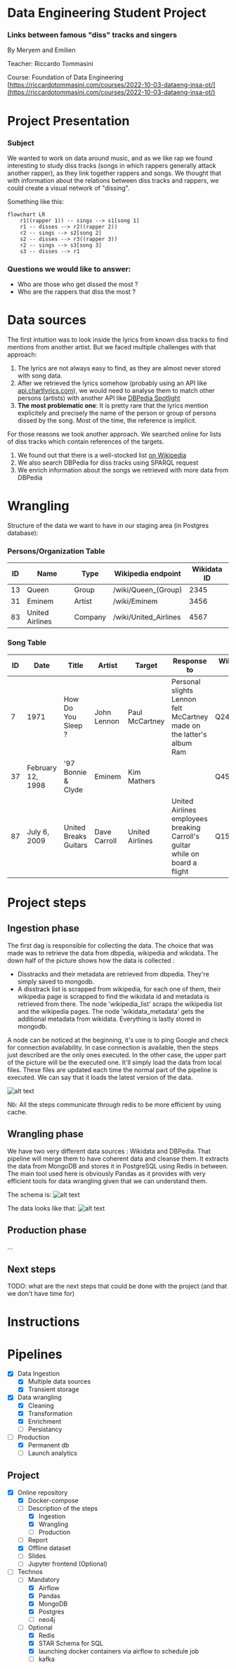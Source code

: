 # Data Engineering Student Project

### Links between famous "diss" tracks and singers

By Meryem and Emilien

Teacher: Riccardo Tommasini

Course: Foundation of Data Engineering
[https://riccardotommasini.com/courses/2022-10-03-dataeng-insa-ot/](https://riccardotommasini.com/courses/2022-10-03-dataeng-insa-ot/)

# Project Presentation

### Subject

We wanted to work on data around music, and as we like rap we found interesting to study diss tracks (songs in which rappers generally attack another rapper), as they link together rappers and songs. We thought that with information about the relations between diss tracks and rappers, we could create a visual network of "dissing".

Something like this:

```mermaid
flowchart LR
    r1((rapper 1)) -- sings --> s1[song 1]
    r1 -- disses --> r2((rapper 2))
    r2 -- sings --> s2[song 2]
    s2 -- disses --> r3((rapper 3))
    r2 -- sings --> s3[song 3]
    s3 -- disses --> r1
```

### Questions we would like to answer:

- Who are those who get dissed the most ?
- Who are the rappers that diss the most ?

# Data sources

The first intuition was to look inside the lyrics from known diss tracks to find mentions from another artist.
But we faced multiple challenges with that approach:

1. The lyrics are not always easy to find, as they are almost never stored with song data.
2. After we retrieved the lyrics somehow (probably using an API like [api.chartlyrics.com](http://api.chartlyrics.com/apiv1.asmx?op=SearchLyricDirect)), we would need to analyse them to match other persons (artists) with another API like [DBPedia Spotlight](https://demo.dbpedia-spotlight.org/)
3. **The most problematic one**: It is pretty rare that the lyrics mention explicitely and precisely the name of the person or group of persons dissed by the song. Most of the time, the reference is implicit.

For those reasons we took another approach. We searched online for lists of diss tracks which contain references of the targets.

1. We found out that there is a well-stocked list [on Wikipedia](https://en.wikipedia.org/wiki/List_of_diss_tracks)
2. We also search DBPedia for diss tracks using SPARQL request
3. We enrich information about the songs we retrieved with more data from DBPedia

# Wrangling

Structure of the data we want to have in our staging area (in Postgres database):

### Persons/Organization Table

| ID  | Name            | Type    | Wikipedia endpoint    | Wikidata ID |
| --- | --------------- | ------- | --------------------- | ----------- |
| 13  | Queen           | Group   | /wiki/Queen_(Group)   | 2345        |
| 31  | Eminem          | Artist  | /wiki/Eminem          | 3456        |
| 83  | United Airlines | Company | /wiki/United_Airlines | 4567        |

### Song Table

| ID  | Date              | Title                 | Artist       | Target          | Response to                                                                 | Wikidata ID | Artist ID | Target ID |
| --- | ----------------- | --------------------- | ------------ | --------------- | --------------------------------------------------------------------------- | ----------- | --------- | --------- |
| 7   | 1971              | How Do You Sleep ?    | John Lennon  | Paul McCartney  | Personal slights Lennon felt McCartney made on the latter's album Ram       | Q2453037    | 7         | 8         |
| 37  | February 12, 1998 | '97 Bonnie & Clyde    | Eminem       | Kim Mathers     |                                                                             | Q4540403    | 31        | 35        |
| 87  | July 6, 2009      | United Breaks Guitars | Dave Carroll | United Airlines | United Airlines employees breaking Carroll's guitar while on board a flight | Q1567288    | 78        | 83        |

# Project steps

## Ingestion phase

The first dag is responsible for collecting the data. The choice that was made was to retrieve the data from dbpedia, wikipedia and wikidata. The down half of the picture shows how the data is collected : 
- Disstracks and their metadata are retrieved from dbpedia. They're simply saved to mongodb.
- A disstrack list is scrapped from wikipedia, for each one of them, their wikipedia page is scrapped to find the wikidata id and metadata is retrieved from there. The node 'wikipedia_list' scraps the wikipedia list and the wikipedia pages. The node 'wikidata_metadata' gets the additional metadata from wikidata. Everything is lastly stored in mongodb.

A node can be noticed at the beginning, it's use is to ping Google and check for connection availability. In case connection is available, then the steps just described are the only ones executed. In the other case, the upper part of the picture will be the executed one. It'll simply load the data from local files. These files are updated each time the normal part of the pipeline is executed. We can say that it loads the latest version of the data.

![alt text](/doc/ingestion_dag.png)

Nb: All the steps communicate through redis to be more efficient by using cache.

## Wrangling phase

We have two very different data sources : Wikidata and DBPedia. That pipeline will merge them to have coherent data and cleanse them.
It extracts the data from MongoDB and stores it in PostgreSQL using Redis in between.
The main tool used here is obviously Pandas as it provides with very efficient tools for data wrangling given that we can understand them.

The schema is:
![alt text](/doc/postgres_schema.png)

The data looks like that:
![alt text](/doc/postgres_data.png)

## Production phase

...

## Next steps

TODO: what are the next steps that could be done with the project (and that we don't have time for)

# Instructions

# Pipelines

- [X] Data Ingestion
  - [X] Multiple data sources
  - [X] Transient storage
- [X] Data wrangling
  - [X] Cleaning
  - [X] Transformation
  - [X] Enrichment
  - [ ] Persistancy
- [ ] Production
  - [X] Permanent db
  - [ ] Launch analytics

## Project

- [X] Online repository
  - [X] Docker-compose
  - [ ] Description of the steps
    - [X] Ingestion
    - [X] Wrangling
    - [ ] Production
  - [ ] Report
  - [X] Offline dataset
  - [ ] Slides
  - [ ] Jupyter frontend (Optional)
- [ ] Technos
  - [ ] Mandatory
    - [X] Airflow
    - [X] Pandas
    - [X] MongoDB
    - [X] Postgres
    - [ ] neo4j
  - [ ] Optional
    - [X] Redis
    - [X] STAR Schema for SQL
    - [X] launching docker containers via airflow to schedule job
    - [ ] kafka